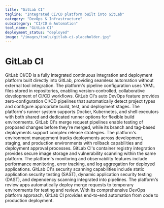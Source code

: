 ```yaml
---
title: "GitLab CI"
tagline: "Integrated CI/CD platform built into GitLab"
category: "DevOps & Infrastructure"
subcategory: "CI/CD & Automation"
tool_name: "GitLab CI"
deployment_status: "deployed"
image: "/images/tools/gitlab-ci-placeholder.jpg"
---
```


# GitLab CI

GitLab CI/CD is a fully integrated continuous integration and deployment platform built directly into GitLab, providing seamless automation without external tool integration. The platform's pipeline configuration uses YAML files stored in repositories, enabling version-controlled, collaborative development of CI/CD workflows. GitLab CI's auto DevOps feature provides zero-configuration CI/CD pipelines that automatically detect project types and configure appropriate build, test, and deployment stages. The platform's runner system supports Docker, Kubernetes, and shell executors with both shared and dedicated runner options for flexible build environments. GitLab CI's merge request pipelines enable testing of proposed changes before they're merged, while its branch and tag-based deployments support complex release strategies. The platform's environment management tracks deployments across development, staging, and production environments with rollback capabilities and deployment approval processes. GitLab CI's container registry integration provides secure image storage and vulnerability scanning within the same platform. The platform's monitoring and observability features include performance monitoring, error tracking, and log aggregation for deployed applications. GitLab CI's security scanning capabilities include static application security testing (SAST), dynamic application security testing (DAST), and dependency scanning integrated into pipelines. The platform's review apps automatically deploy merge requests to temporary environments for testing and review. With its comprehensive DevOps platform approach, GitLab CI provides end-to-end automation from code to production deployment.
